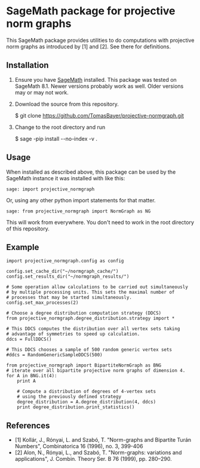 # SageMath package for projective norm graphs

This SageMath package provides utilities to do computations with projective norm graphs as introduced by [1] and [2]. See there for definitions.
    
## Installation
1. Ensure you have [SageMath](https://www.sagemath.org/) installed. This package was tested on SageMath 8.1. Newer versions probably work as well. Older versions may or may not work.

2. Download the source from this repository.

    $ git clone https://github.com/TomasBayer/projective-normgraph.git

3. Change to the root directory and run

    $ sage -pip install --no-index -v .

## Usage
When installed as described above, this package can be used by the SageMath instance it was installed with like this:

    sage: import projective_normgraph

Or, using any other python import statements for that matter.

    sage: from projective_normgraph import NormGraph as NG

This will work from everywhere. You don't need to work in the root directory of this repository.

## Example
    import projective_normgraph.config as config

    config.set_cache_dir("~/normgraph_cache/")
    config.set_results_dir("~/normgraph_results/")

    # Some operation allow calculations to be carried out simultaneously
    # by multiple processing units. This sets the maximal number of 
    # processes that may be started simultaneously.
    config.set_max_processes(2)

    # Choose a degree distribution computation strategy (DDCS)
    from projective_normgraph.degree_distribution.strategy import *

    # This DDCS computes the distribution over all vertex sets taking 
    # advantage of symmetries to speed up calculation.
    ddcs = FullDDCS() 

    # This DDCS chooses a sample of 500 random generic vertex sets 
    #ddcs = RandomGenericSampleDDCS(500)

    from projective_normgraph import BipartiteNormGraph as BNG
    # iterate over all bipartite projective norm graphs of dimension 4.
    for A in BNG.it(4):
        print A

        # Compute a distribution of degrees of 4-vertex sets
        # using the previously defined strategy
        degree_distribution = A.degree_distribution(4, ddcs)
        print degree_distribution.print_statistics()

## References

- [1]  Kollár, J., Rónyai, L. and Szabó, T. "Norm-graphs and Bipartite Turán Numbers", Combinatorica 16 (1996), no. 3, 399-406
- [2]  Alon, N., Rónyai, L., and Szabó, T. "Norm-graphs: variations and applications", J. Combin. Theory Ser. B 76 (1999), pp. 280–290.
